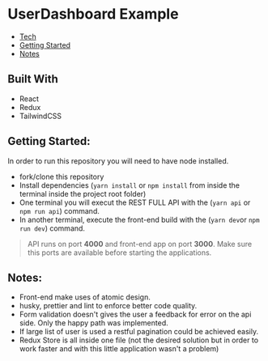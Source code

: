 # UserDashboard Example

- [Tech](#built-with)
- [Getting Started](#getting-started)
- [Notes](#notes)

## Built With

- React
- Redux
- TailwindCSS

## Getting Started:

In order to run this repository you will need to have node installed.

- fork/clone this repository
- Install dependencies (`yarn install` or `npm install` from inside the terminal inside the project root folder)
- One terminal you will execut the REST FULL API with the (`yarn api` or `npm run api`) command.
- In another terminal, execute the front-end build with the (`yarn dev`or `npm run dev`) command.

> API runs on port **4000** and front-end app on port **3000**. Make sure this ports are available before starting the applications.

## Notes:

- Front-end make uses of atomic design.
- husky, prettier and lint to enforce better code quality.
- Form validation doesn't gives the user a feedback for error on the api side. Only the happy path was implemented.
- If large list of user is used a restful pagination could be achieved easily.
- Redux Store is all inside one file (not the desired solution but in order to work faster and with this little application wasn't a problem)
